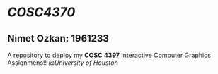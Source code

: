 # _COSC4370_
## Nimet Ozkan: __1961233__
A repository to deploy my __COSC 4397__ Interactive Computer Graphics Assignmens!!
@_University of Houston_

